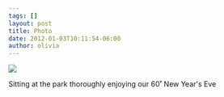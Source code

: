 ```yaml
---
tags: []
layout: post
title: Photo
date: 2012-01-03T10:11:54-06:00
author: olivia
---
```


![](/media/lx8czvDlnn1qga9s2o1_1280.jpg)

Sitting at the park thoroughly enjoying our 60˚ New Year's Eve
